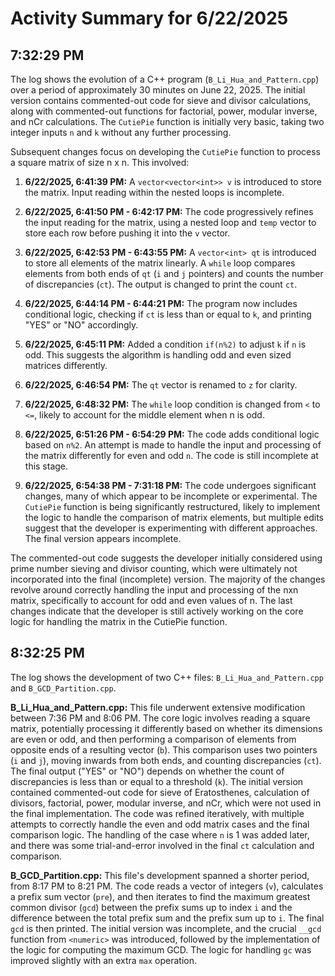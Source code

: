 # Activity Summary for 6/22/2025

## 7:32:29 PM
The log shows the evolution of a C++ program (`B_Li_Hua_and_Pattern.cpp`) over a period of approximately 30 minutes on June 22, 2025.  The initial version contains commented-out code for sieve and divisor calculations, along with commented-out functions for factorial, power, modular inverse, and nCr calculations. The `CutiePie` function is initially very basic, taking two integer inputs `n` and `k` without any further processing.

Subsequent changes focus on developing the `CutiePie` function to process a square matrix of size n x n.  This involved:

1. **6/22/2025, 6:41:39 PM:**  A `vector<vector<int>> v` is introduced to store the matrix. Input reading within the nested loops is incomplete.

2. **6/22/2025, 6:41:50 PM - 6:42:17 PM:**  The code progressively refines the input reading for the matrix, using a nested loop and `temp` vector to store each row before pushing it into the `v` vector.

3. **6/22/2025, 6:42:53 PM - 6:43:55 PM:** A `vector<int> qt` is introduced to store all elements of the matrix linearly. A `while` loop compares elements from both ends of `qt` (`i` and `j` pointers) and counts the number of discrepancies (`ct`).  The output is changed to print the count `ct`.

4. **6/22/2025, 6:44:14 PM - 6:44:21 PM:** The program now includes conditional logic, checking if `ct` is less than or equal to `k`, and printing "YES" or "NO" accordingly.

5. **6/22/2025, 6:45:11 PM:** Added a condition `if(n%2)` to adjust `k` if `n` is odd. This suggests the algorithm is handling odd and even sized matrices differently.

6. **6/22/2025, 6:46:54 PM:** The `qt` vector is renamed to `z` for clarity.

7. **6/22/2025, 6:48:32 PM:** The `while` loop condition is changed from `<` to `<=`, likely to account for the middle element when n is odd.

8. **6/22/2025, 6:51:26 PM - 6:54:29 PM:** The code adds conditional logic based on `n%2`.  An attempt is made to handle the input and processing of the matrix differently for even and odd `n`.  The code is still incomplete at this stage.

9. **6/22/2025, 6:54:38 PM - 7:31:18 PM:** The code undergoes significant changes, many of which appear to be incomplete or experimental.  The `CutiePie` function is being significantly restructured, likely to implement the logic to handle the comparison of matrix elements, but multiple edits suggest that the developer is experimenting with different approaches. The final version appears incomplete.


The commented-out code suggests the developer initially considered using prime number sieving and divisor counting, which were ultimately not incorporated into the final (incomplete) version. The majority of the changes revolve around correctly handling the input and processing of the nxn matrix, specifically to account for odd and even values of n. The last changes indicate that the developer is still actively working on the core logic for handling the matrix in the CutiePie function.


## 8:32:25 PM
The log shows the development of two C++ files: `B_Li_Hua_and_Pattern.cpp` and `B_GCD_Partition.cpp`.

**B_Li_Hua_and_Pattern.cpp:** This file underwent extensive modification between 7:36 PM and 8:06 PM.  The core logic involves reading a square matrix, potentially processing it differently based on whether its dimensions are even or odd, and then performing a comparison of elements from opposite ends of a resulting vector (`b`). This comparison uses two pointers (`i` and `j`), moving inwards from both ends, and counting discrepancies (`ct`). The final output ("YES" or "NO") depends on whether the count of discrepancies is less than or equal to a threshold (`k`).  The initial version contained commented-out code for sieve of Eratosthenes, calculation of divisors, factorial, power, modular inverse, and nCr, which were not used in the final implementation.  The code was refined iteratively, with multiple attempts to correctly handle the even and odd matrix cases and the final comparison logic.  The handling of the case where `n` is 1 was added later, and there was some trial-and-error involved in the final `ct` calculation and comparison.


**B_GCD_Partition.cpp:** This file's development spanned a shorter period, from 8:17 PM to 8:21 PM.  The code reads a vector of integers (`v`), calculates a prefix sum vector (`pre`), and then iterates to find the maximum greatest common divisor (`gcd`) between the prefix sums up to index `i` and the difference between the total prefix sum and the prefix sum up to `i`. The final `gcd` is then printed. The initial version was incomplete, and the crucial `__gcd` function from `<numeric>` was introduced, followed by the implementation of the logic for computing the maximum GCD.  The logic for handling `gc` was improved slightly with an extra `max` operation.
